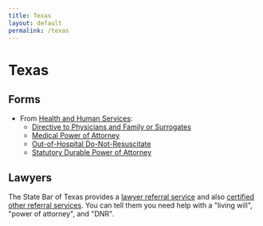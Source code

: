 ```yaml
---
title: Texas
layout: default
permalink: /texas
---
```


# Texas

## Forms

- From [Health and Human Services](https://hhs.texas.gov/laws-regulations/forms/advance-directives):
  - [Directive to Physicians and Family or Surrogates](https://hhs.texas.gov/laws-regulations/forms/miscellaneous/form-livingwill-directive-physicians-family-or-surrogates)
  - [Medical Power of Attorney](https://hhs.texas.gov/laws-regulations/forms/miscellaneous/mpoa-medical-power-attorney)
  - [Out-of-Hospital Do-Not-Resuscitate](http://www.dshs.state.tx.us/emstraumasystems/dnr/pdf/DNR_form.pdf)
  - [Statutory Durable Power of Attorney](https://hhs.texas.gov/laws-regulations/forms/miscellaneous/sdpoa-statutory-durable-power-attorney)

## Lawyers

The State Bar of Texas provides a [lawyer referral service](https://www.texasbar.com/AM/Template.cfm?Section=Lawyer_Referral_Service_LRIS_) and also [certified other referral services](https://www.texasbar.com/Content/NavigationMenu/ForThePublic/DoYouNeedaLawyer/CertifiedLawyerReferralServices1/default.htm).  You can tell them you need help with a "living will", "power of attorney", and "DNR".
